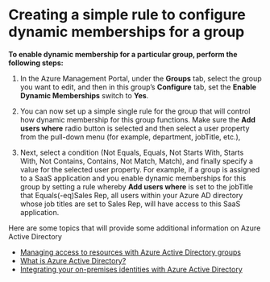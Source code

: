<properties
	pageTitle="Creating a simple rule to configure dynamic memberships for a group| Windows Azure"
	description="Explains how to create a simple rule to configure dynamic memberships for a group."
	services="active-directory"
	documentationCenter=""
	authors="femila"
	manager="swadhwa"
	editor=""/>

<tags
	ms.service="active-directory"
	ms.date="10/09/2015"
	wacn.date=""/>


# Creating a simple rule to configure dynamic memberships for a group

**To enable dynamic membership for a particular group, perform the following steps:**

1. In the Azure Management Portal, under the **Groups** tab, select the group you want to edit, and then in this group’s **Configure** tab, set the **Enable Dynamic Memberships** switch to **Yes**.


2. You can now set up a simple single rule for the group that will control how dynamic membership for this group functions. Make sure the **Add users where** radio button is selected and then select a user property from the pull-down menu (for example, department, jobTitle, etc.), 

3. Next, select a condition (Not Equals, Equals, Not Starts With, Starts With, Not Contains, Contains, Not Match, Match), and finally specify a value for the selected user property. For example, if a group is assigned to a SaaS application and you enable dynamic memberships for this group by setting a rule whereby **Add users where** is set to the jobTitle that Equals(-eq)Sales Rep, all users within your Azure AD directory whose job titles are set to Sales Rep, will have access to this SaaS application.

Here are some topics that will provide some additional information on Azure Active Directory <!-- deleted by customization: -->

* [Managing access to resources with Azure Active Directory groups](/documentation/articles/active-directory-manage-groups)
* [What is Azure Active Directory?](/documentation/articles/active-directory-whatis)
* [Integrating your on-premises identities with Azure Active Directory](/documentation/articles/active-directory-aadconnect)

